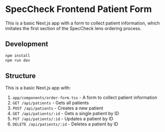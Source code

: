# SpecCheck Frontend Patient Form

This is a basic Next.js app with a form to collect patient information, which imitates the first section of the SpecCheck lens ordering process.

## Development

```bash
npm install
npm run dev
```

## Structure

This is a basic Next.js app with:

1. `app/components/order-form.tsx` - A form to collect patient information
2. `GET /api/patients` - Gets all patients
3. `POST /api/patients` - Creates a new patient
4. `GET /api/patients/:id` - Gets a single patient by ID
5. `PUT /api/patients/:id` - Updates a patient by ID
6. `DELETE /api/patients/:id` - Deletes a patient by ID
